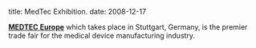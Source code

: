 title: MedTec Exhibition.
date: 2008-12-17 

<a href="http://www.devicelink.com/expo/medtec09/index_en.html">**MEDTEC Europe**</a> which takes place in Stuttgart, Germany, is the premier trade fair for the medical device manufacturing industry. 